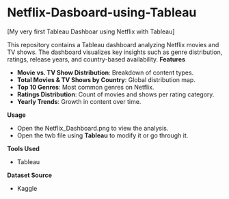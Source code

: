 # Netflix-Dasboard-using-Tableau
[My very first Tableau Dashboar using Netflix with Tableau]

This repository contains a Tableau dashboard analyzing Netflix movies and TV shows. The dashboard visualizes key insights such as genre distribution, ratings, release years, and country-based availability.
__Features__
- **Movie vs. TV Show Distribution**: Breakdown of content types.
- **Total Movies & TV Shows by Country**: Global distribution map.
- **Top 10 Genres**: Most common genres on Netflix.
- **Ratings Distribution**: Count of movies and shows per rating category.
- **Yearly Trends**: Growth in content over time.

__Usage__
- Open the Netflix_Dashboard.png to view the analysis.
- Open the twb file using __Tableau__ to modify it or go through it.

__Tools Used__
- Tableau

__Dataset Source__
- Kaggle



